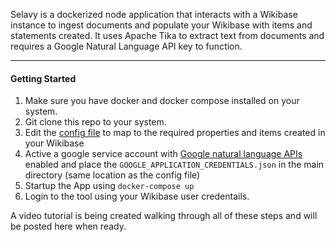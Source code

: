 Selavy is a dockerized node application that interacts with a Wikibase instance to ingest documents and populate your Wikibase with items and statements created. It uses Apache Tika to extract text from documents and requires a Google Natural Language API key to function.


----

#### Getting Started

1. Make sure you have docker and docker compose installed on your system.
2. Git clone this repo to your system.
3. Edit the [config file](https://github.com/SemanticLab/selavy/blob/main/config.js) to map to the required properties and items created in your Wikibase
4. Active a google service account with [Google natural language APIs](https://cloud.google.com/natural-language) enabled and place the `GOOGLE_APPLICATION_CREDENTIALS.json` in the main directory (same location as the config file)
5. Startup the App using `docker-compose up`
6. Login to the tool using your Wikibase user credentails.

A video tutorial is being created walking through all of these steps and will be posted here when ready.
